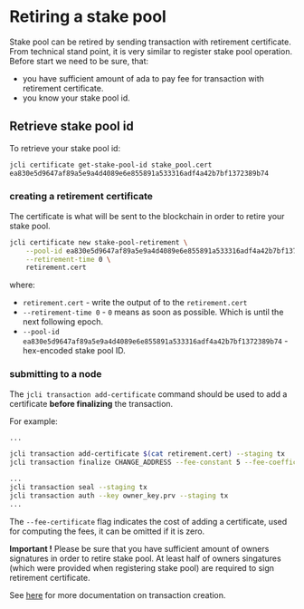 # Retiring a stake pool

Stake pool can be retired by sending transaction with retirement certificate.
From technical stand point, it is very similar to register stake pool operation.
Before start we need to be sure, that:

* you have sufficient amount of ada to pay fee for transaction with retirement certificate.
* you know your stake pool id.

## Retrieve stake pool id

To retrieve your stake pool id:

```sh
jcli certificate get-stake-pool-id stake_pool.cert
ea830e5d9647af89a5e9a4d4089e6e855891a533316adf4a42b7bf1372389b74
```

### creating a retirement certificate

The certificate is what will be sent to the blockchain in order to retire
your stake pool.

```sh
jcli certificate new stake-pool-retirement \
    --pool-id ea830e5d9647af89a5e9a4d4089e6e855891a533316adf4a42b7bf1372389b74 \
    --retirement-time 0 \
    retirement.cert
```

where:

* `retirement.cert`                                                             - write the output of to the `retirement.cert`
* `--retirement-time 0`                                                        - `0` means as soon as possible.
  Which is until the next following epoch.
* `--pool-id ea830e5d9647af89a5e9a4d4089e6e855891a533316adf4a42b7bf1372389b74`  - hex-encoded stake pool ID.

### submitting to a node

The `jcli transaction add-certificate` command should be used to add a certificate **before finalizing** the transaction.

For example:

```sh
...

jcli transaction add-certificate $(cat retirement.cert) --staging tx
jcli transaction finalize CHANGE_ADDRESS --fee-constant 5 --fee-coefficient 2 --fee-certificate 2 --staging tx

...
jcli transaction seal --staging tx
jcli transaction auth --key owner_key.prv --staging tx
...
```

The `--fee-certificate` flag indicates the cost of adding a certificate, used for computing the fees, it can be omitted if it is zero.

**Important !**
Please be sure that you have sufficient amount of owners signatures in order to retire stake pool.
At least half of owners singatures (which were provided when registering stake pool) are required to sign retirement certificate.

See [here](../jcli/transaction.md) for more documentation on transaction creation.
